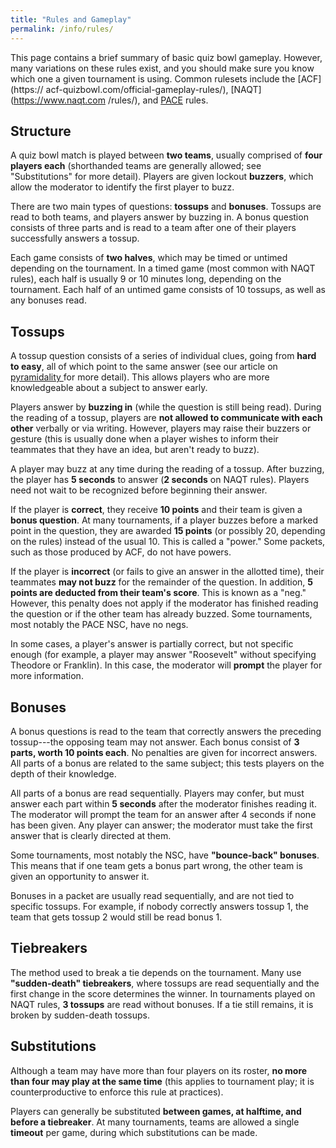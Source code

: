 ```yaml
---
title: "Rules and Gameplay"
permalink: /info/rules/
---
```


This page contains a brief summary of basic quiz bowl gameplay. However, many
variations on these rules exist, and you should make sure you know which one
a given tournament is using. Common rulesets include the [ACF](https://
acf-quizbowl.com/official-gameplay-rules/), [NAQT](https://www.naqt.com
/rules/), and [PACE](http://www.pace-nsc.org/official-pace-ruleset/) rules.

## Structure

A quiz bowl match is played between **two teams**, usually comprised of **four
players each** (shorthanded teams are generally allowed; see "Substitutions" for
more detail). Players are given lockout **buzzers**, which allow the moderator
to identify the first player to buzz.

There are two main types of questions: **tossups** and **bonuses**. Tossups are
read to both teams, and players answer by buzzing in. A bonus question consists
of three parts and is read to a team after one of their players successfully
answers a tossup.

Each game consists of **two halves**, which may be timed or untimed depending on
the tournament. In a timed game (most common with NAQT rules), each half is
usually 9 or 10 minutes long, depending on the tournament. Each half of an
untimed game consists of 10 tossups, as well as any bonuses read.

## Tossups

A tossup question consists of a series of individual clues, going from **hard to
easy**, all of which point to the same answer (see our article on [pyramidality
](/info/pyramidal) for more detail). This allows players who are more
knowledgeable about a subject to answer early.

Players answer by **buzzing in** (while the question is still being read).
During the reading of a tossup, players are **not allowed to communicate with
each other** verbally or via writing. However, players may raise their buzzers
or gesture (this is usually done when a player wishes to inform their teammates
that they have an idea, but aren't ready to buzz).

A player may buzz at any time during the reading of a tossup. After buzzing,
the player has **5 seconds** to answer (**2 seconds** on NAQT rules). Players
need not wait to be recognized before beginning their answer.

If the player is **correct**, they receive **10 points** and their team is given
a **bonus question**. At many tournaments, if a player buzzes before a marked
point in the question, they are awarded **15 points** (or possibly 20, depending
on the rules) instead of the usual 10. This is called a "power." Some packets,
such as those produced by ACF, do not have powers.

If the player is **incorrect** (or fails to give an answer in the allotted
time), their teammates **may not buzz** for the remainder of the question. In
addition, **5 points are deducted from their team's score**. This is known as a
"neg." However, this penalty does not apply if the moderator has finished
reading the question or if the other team has already buzzed. Some tournaments,
most notably the PACE NSC, have no negs.

In some cases, a player's answer is partially correct, but not specific enough
(for example, a player may answer "Roosevelt" without specifying Theodore or
Franklin). In this case, the moderator will **prompt** the player for more
information.

## Bonuses

A bonus questions is read to the team that correctly answers the preceding
tossup---the opposing team may not answer. Each bonus consist of **3 parts, worth
10 points each**. No penalties are given for incorrect answers. All parts of a
bonus are related to the same subject; this tests players on the depth of their
knowledge.

All parts of a bonus are read sequentially. Players may confer, but must answer
each part within **5 seconds** after the moderator finishes reading it. The
moderator will prompt the team for an answer after 4 seconds if none has been
given. Any player can answer; the moderator must take the first answer that is
clearly directed at them.

Some tournaments, most notably the NSC, have **"bounce-back" bonuses**. This
means that if one team gets a bonus part wrong, the other team is given an
opportunity to answer it.

Bonuses in a packet are usually read sequentially, and are not tied to specific
tossups. For example, if nobody correctly answers tossup 1, the team that gets
tossup 2 would still be read bonus 1.

## Tiebreakers

The method used to break a tie depends on the tournament. Many use
**"sudden-death" tiebreakers**, where tossups are read sequentially and the
first change in the score determines the winner. In tournaments played on NAQT
rules, **3 tossups** are read without bonuses. If a tie still remains, it is
broken by sudden-death tossups.

## Substitutions

Although a team may have more than four players on its roster, **no more than
four may play at the same time** (this applies to tournament play; it is
counterproductive to enforce this rule at practices).

Players can generally be substituted **between games, at halftime, and
before a tiebreaker**. At many tournaments, teams are allowed a single
**timeout** per game, during which substitutions can be made.
